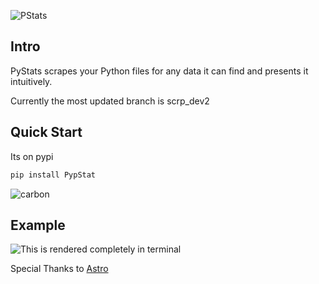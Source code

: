 ![PStats](https://user-images.githubusercontent.com/81849260/185852278-b154d1db-b7a4-412d-bc5d-cd17b1ae754f.png)
## Intro
PyStats scrapes your Python files for any data it can find and presents it intuitively.

Currently the most updated branch is scrp_dev2

## Quick Start
Its on pypi
```py
pip install PypStat
```


![carbon](https://user-images.githubusercontent.com/81849260/185844371-d31146a5-27eb-40d6-a433-d7ae034bb3f5.png)


## Example
![This is rendered completely in terminal](https://user-images.githubusercontent.com/81849260/187730977-c7c7b372-775c-4a2d-9668-9a6d07b4bec4.png)


Special Thanks to [Astro](https://github.com/AstrophysicsAndPython)
